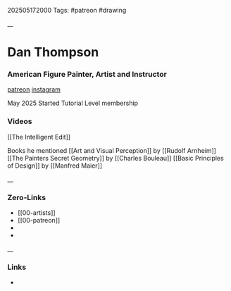 202505172000
Tags: #patreon #drawing

__
# Dan Thompson
### American Figure Painter, Artist and Instructor

[patreon](https://www.patreon.com/c/danthompsonart/) [instagram](https://www.instagram.com/danthompsonart)

May 2025 
Started  Tutorial Level membership

### Videos
[[The Intelligent Edit]]


Books he mentioned
[[Art and Visual Perception]]  by [[Rudolf Arnheim]]
[[The Painters Secret Geometry]] by [[Charles Bouleau]]
[[Basic Principles of Design]] by [[Manfred Maier]]




__
### Zero-Links
- [[00-artists]]
- [[00-patreon]]
- 
- 

__
### Links
- 

 
 
